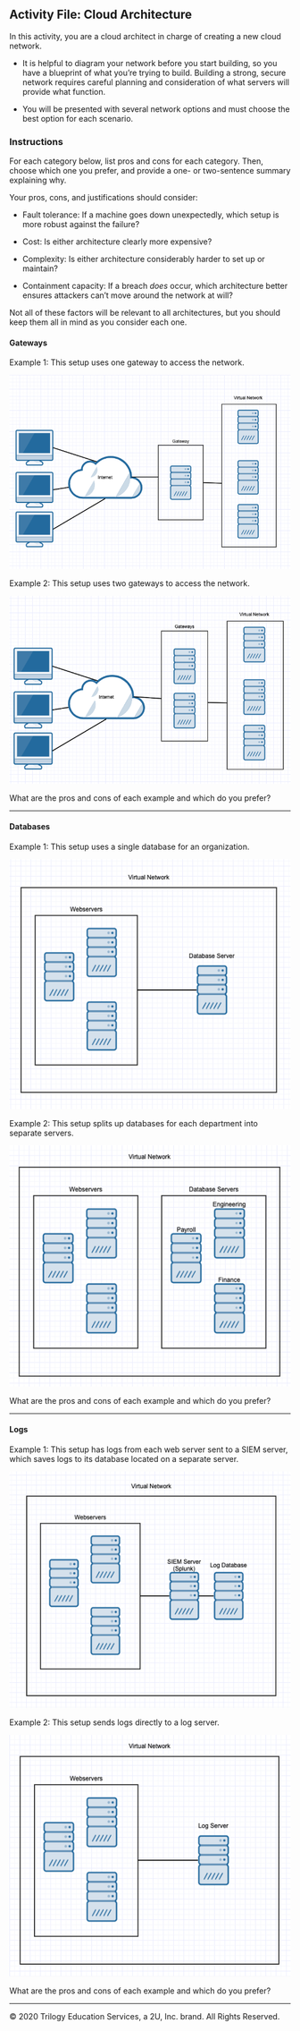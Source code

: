 ## Activity File: Cloud Architecture

In this activity, you are a cloud architect in charge of creating a new cloud network.

- It is helpful to diagram your network before you start building, so you have a blueprint of what you’re trying to build. Building a strong, secure network requires careful planning and consideration of what servers will provide what function.

- You will be presented with several network options and must choose the best option for each scenario. 

### Instructions 

For each category below, list pros and cons for each category. Then, choose which one you prefer, and provide a one- or two-sentence summary explaining why.

Your pros, cons, and justifications should consider:
- Fault tolerance: If a machine goes down unexpectedly, which setup is more robust against the failure?

- Cost: Is either architecture clearly more expensive?

- Complexity: Is either architecture considerably harder to set up or maintain?

- Containment capacity: If a breach _does_ occur, which architecture better ensures attackers can’t move around the network at will?

Not all of these factors will be relevant to all architectures, but you should keep them all in mind as you consider each one. 

#### Gateways

Example 1: This setup uses one gateway to access the network.

![](Images/One_gateway.png)

Example 2: This setup uses two gateways to access the network.

![](Images/Two_gateways.png)

What are the pros and cons of each example and which do you prefer?

---
#### Databases

Example 1: This setup uses a single database for an organization.

![](Images/single_database.png)

Example 2: This setup splits up databases for each department into separate servers.

![](Images/Sharding.png)

What are the pros and cons of each example and which do you prefer?

---
#### Logs

Example 1: This setup has logs from each web server sent to a SIEM server, which saves logs to its database located on a separate server. 

![](Images/Splunk_server.png)

Example 2: This setup sends logs directly to a log server. 

![](Images/log_server.png)

What are the pros and cons of each example and which do you prefer?

---
© 2020 Trilogy Education Services, a 2U, Inc. brand. All Rights Reserved.
